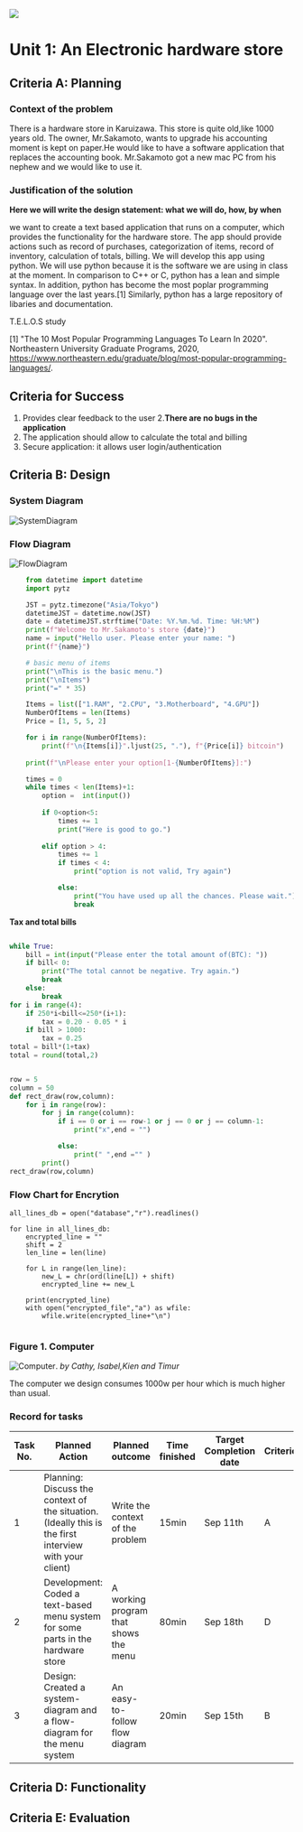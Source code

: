 
![](image)
# Unit 1: An Electronic hardware store
## Criteria A: Planning
### Context of the problem
There is a hardware store in Karuizawa. This store is quite old,like 1000 years old. The owner, Mr.Sakamoto, wants to upgrade his accounting moment is kept on paper.He would like to have a software application that replaces the accounting book. Mr.Sakamoto got a new mac PC from his nephew and we would like to use it.

### Justification of the solution 
**Here we will write the design statement: what we will do, how, by when**

we want to create a text based application that runs on a computer, which provides the functionality for the hardware store. The app should provide actions such as record of purchases, categorization of items, record of inventory, calculation of totals, billing. We will develop this app using python. We will use python because it is the software we are using in class at the moment. In comparison to C++ or C, python has a lean and simple syntax. In addition, python has become the most poplar programming language over the last years.[1] Similarly, python has a large repository of libaries and documentation.

T.E.L.O.S study

[1] "The 10 Most Popular Programming Languages To Learn In 2020". Northeastern University Graduate Programs, 2020, https://www.northeastern.edu/graduate/blog/most-popular-programming-languages/. 

## Criteria for Success
1. Provides clear feedback to the user
2.**There are no bugs in the application**
3. The application should allow to calculate the total and billing
4. Secure application: it allows user login/authentication


## Criteria B: Design
### System Diagram
![SystemDiagram](https://github.com/cathymonkey/Unit-1/blob/master/SystemDiagram.png)

### Flow Diagram
![FlowDiagram](https://github.com/cathymonkey/Unit-1/blob/master/FlowDiagram.png)


```.py
	from datetime import datetime
	import pytz

	JST = pytz.timezone("Asia/Tokyo")
	datetimeJST = datetime.now(JST)
	date = datetimeJST.strftime("Date: %Y.%m.%d. Time: %H:%M")
	print(f"Welcome to Mr.Sakamoto's store {date}")
	name = input("Hello user. Please enter your name: ")
	print(f"{name}")

	# basic menu of items
	print("\nThis is the basic menu.")
	print("\nItems")
	print("=" * 35)

	Items = list(["1.RAM", "2.CPU", "3.Motherboard", "4.GPU"])
	NumberOfItems = len(Items)
	Price = [1, 5, 5, 2]

	for i in range(NumberOfItems):
		print(f"\n{Items[i]}".ljust(25, "."), f"{Price[i]} bitcoin")
		
	print(f"\nPlease enter your option[1-{NumberOfItems}]:")

	times = 0
	while times < len(Items)+1:
		option =  int(input())
	
		if 0<option<5:
			times += 1
			print("Here is good to go.")
	
		elif option > 4:
			times += 1
			if times < 4:
	    		print("option is not valid, Try again")

			else:
	    		print("You have used up all the chances. Please wait.")
	    		break
```

**Tax and total bills**
```.py

while True:
    bill = int(input("Please enter the total amount of(BTC): "))
    if bill< 0:
        print("The total cannot be negative. Try again.")
        break
    else:
        break
for i in range(4):
    if 250*i<bill<=250*(i+1):
        tax = 0.20 - 0.05 * i
    if bill > 1000:
        tax = 0.25
total = bill*(1+tax)
total = round(total,2)


row = 5
column = 50
def rect_draw(row,column):
    for i in range(row):
        for j in range(column):
            if i == 0 or i == row-1 or j == 0 or j == column-1:
                print("x",end = "")

            else:
                print(" ",end ="" )
        print()
rect_draw(row,column)

```
### Flow Chart for Encrytion

```
all_lines_db = open("database","r").readlines()

for line in all_lines_db:
    encrypted_line = ""
    shift = 2
    len_line = len(line)
    
    for L in range(len_line):
    	new_L = chr(ord(line[L]) + shift)
        encrypted_line += new_L
	
    print(encrypted_line)
    with open("encrypted_file","a") as wfile:
        wfile.write(encrypted_line+"\n")
	
```
### Figure 1. Computer  
![Computer](https://github.com/cathymonkey/Unit-1/blob/master/computer.jpg). *by Cathy, Isabel,Kien and Timur*

The computer we design consumes 1000w per hour which is much higher than usual. 



### Record for tasks


| Task No. | Planned Action                                                                                        | Planned outcome                       | Time finished  | Target Completion date | Criterion |
|----------|-------------------------------------------------------------------------------------------------------|---------------------------------------|----------------|------------------------|-----------|
| 1        | Planning: Discuss the context of the situation.(Ideally this is the first interview with your client) | Write the context of  the problem     | 15min          | Sep 11th               | A         |
| 2        | Development: Coded a text-based menu system for some parts in the hardware store                      | A working program that shows the menu | 80min          | Sep 18th               | D         |
| 3        | Design: Created a system-diagram and a flow-diagram for the menu system                               | An easy-to-follow flow diagram        | 20min          | Sep 15th               | B         |

## Criteria D: Functionality

## Criteria E: Evaluation
